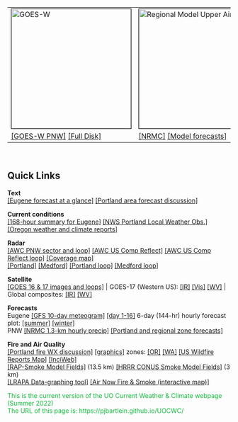 <table style="text-align: left; width: 810px height: 240px" border="0" cellpadding="0" cellspacing="0">
	<tbody>
		<tr>
			<td style="vertical-align: top; width: 33%;">
				<img src="https://cdn.star.nesdis.noaa.gov/GOES17/ABI/SECTOR/pnw/GEOCOLOR/thumbnail.jpg" 					alt="GOES-W" width="270" height="270" style="border:1px solid black"> <br>
			</td>
			<td style="vertical-align: top; width: 33%;">
				<img src="https://a.atmos.washington.edu/wrfrt/data/current_gfs/images_d1/300j.00.0000.gif" alt="Regional Model Upper Air"
					width="270" height="270" style="border:1px solid black"> <br>
			</td>
			<td style="vertical-align: top; width: 33%;">
				<img src="https://aviationweather.gov/data/obs/radar/rad_cref_lws.gif" alt="UO"
					width="270" height="270" style="border:1px solid black"> <br> 
			</td>
		</tr>
		<tr>
			<td style="vertical-align: top; width: 33%">
		        <a href="https://www.star.nesdis.noaa.gov/GOES/sector_band.php?sat=G17&sector=pnw&band=GEOCOLOR&length=12">[GOES-W PNW]</a>
				<a href="https://www.star.nesdis.noaa.gov/GOES/fulldisk_band.php?sat=G17&band=GEOCOLOR&length=12">[Full Disk]</a>
			</td>
			<td style="vertical-align: top; width: 33%;">
				<a href="https://www.emc.ncep.noaa.gov/mmb/mmbpll/opsnam/">[NRMC]</a> 
				<a href="short.html">[Model forecasts]</a>			</td>
			<td style="vertical-align: top; width: 33%;">
				<a href="https://aviationweather.gov/data/obs/radar/rad_cref_lws.gif">[AWC PNW radar]</a>
				<a href="https://aviationweather.gov/radar/plot?region=lws&type=cref&date=">[loop]</a>
			</td>
		</tr>
	</tbody>
	
</table>
<br>

## Quick Links ##
 
**Text**  
[[Eugene forecast at a glance]](https://forecast.weather.gov/MapClick.php?lon=-123.07004928588869&lat=44.03768897706345#.XKPy_C2ZPUI) 
[[Portland area forecast discussion]](https://forecast.weather.gov/product.php?site=NWS&issuedby=PQR&product=AFD&format=CI&version=1&glossary=0&highlight=off)

**Current conditions**  
[[168-hour summary for Eugene]](https://www.wrh.noaa.gov/mesowest/getobext.php?sid=KEUG&wfo=pqr&num=144)
[[NWS Portland Local Weather Obs.]](http://www.wrh.noaa.gov/pqr/observations.php)
[[Oregon weather and climate reports]](https://w2.weather.gov/climate/index.php?wfo=pqr)

**Radar**  
[[AWC PNW sector and loop]](https://aviationweather.gov/radar/plot?region=lws&type=cref&date=)
[[AWC US Comp Reflect]](https://aviationweather.gov/data/obs/radar/rad_cref_us.gif)
[[AWC US Comp Reflect loop]](https://aviationweather.gov/radar/plot?region=us&type=cref&date=)
[[Coverage map]](https://www.roc.noaa.gov/wsr88d/Images/USACoverageBoB10kFt.png)  
[[Portland]](https://radar.weather.gov/ridge/lite/KRTX_0.gif)
[[Medford]](https://radar.weather.gov/ridge/lite/KMAX_0.gif)
[[Portland loop]](https://radar.weather.gov/ridge/lite/KRTX_loop.gif)
[[Medford loop]](https://radar.weather.gov/ridge/lite/KMAX_loop.gif)

**Satellite**  
[[GOES 16 & 17 images and loops]](https://www.star.nesdis.noaa.gov/GOES/index.php)
 | GOES-17 (Western US):  [[IR]](http://www.goes.noaa.gov/GSSLOOPS/wcir.html)
[[Vis]](http://www.goes.noaa.gov/GSSLOOPS/wcvs.html)
[[WV]](http://www.goes.noaa.gov/GSSLOOPS/wcwv.html)
 | Global composites:  [[IR]](https://www.ssec.wisc.edu/data/comp/latest_moll.gif)
[[WV]](https://www.ssec.wisc.edu/data/comp/wv/LATEST_WV.gif)

**Forecasts**  
Eugene
[[GFS 10-day meteogram]](http://wxmaps.org/pix/euggfs.png)
[[day 1-16]](html/eugwx/eug_cola_meteo_0-16.html)
6-day (144-hr) hourly forecast plot: 
[[summer]](html/eugwx/all3_eug_summer.html)
[[winter]](html/eugwx/all3_eug_winter.html)  
PNW 
[[NRMC 1.3-km hourly precip]](https://a.atmos.washington.edu/~ovens/wxloop.cgi?wrfd4_ti_pcp1+///1) 
[[Portland and regional zone forecasts]](https://www.wrh.noaa.gov/pqr/forecasts.php)

**Fire and Air Quality**  
[[Portland fire WX discussion]](https://forecast.weather.gov/product.php?site=PQR&issuedby=PQR&product=FWF&format=CI&version=1&glossary=0)
[[graphics]](https://www.weather.gov/pqr/fire_briefing)
zones: [[OR]](https://www.weather.gov/source/pimar/FireZone/or_firezone.jpg)
[[WA]](https://www.weather.gov/source/pimar/FireZone/wa_firezone.jpg)
[[US Wildfire Reports Map]](https://www.esri.com/en-us/disaster-response/disasters/wildfires) 
[[InciWeb]](https://inciweb.nwcg.gov)  
[[RAP-Smoke Model Fields]](https://rapidrefresh.noaa.gov/RAPsmoke/) (13.5 km) 
[[HRRR CONUS Smoke Model Fields]](https://rapidrefresh.noaa.gov/hrrr/HRRRsmoke/) (3 km)  
[[LRAPA Data-graphing tool]](https://www.lrapa.org/air-quality-protection/aqi-forecast/#particulate) 
[[Air Now Fire & Smoke (interactive map)]](https://fire.airnow.gov)

<p><span style="color: #15B93D;">This is the current version of the UO Current Weather & Climate webpage (Summer 2022)<br>The URL of this page is:  https://pjbartlein.github.io/UOCWC/</span></p>

